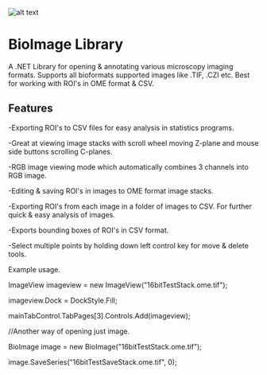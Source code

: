 ![alt text](https://github.com/RepoErik/BioImage/blob/master/banner.bmp?raw=true)

# BioImage Library

A .NET Library for opening & annotating various microscopy imaging formats. Supports all bioformats supported images like .TIF, .CZI etc. 
Best for working with ROI's in OME format & CSV.

## Features

-Exporting ROI's to CSV files for easy analysis in statistics programs.

-Great at viewing image stacks with scroll wheel moving Z-plane and mouse side buttons scrolling C-planes.

-RGB image viewing mode which automatically combines 3 channels into RGB image.

-Editing & saving ROI's in images to OME format image stacks.

-Exporting ROI's from each image in a folder of images to CSV. For further quick & easy analysis of images.

-Exports bounding boxes of ROI's in CSV format.

-Select multiple points by holding down left control key for move & delete tools.

Example usage.

ImageView imageview = new ImageView("16bitTestStack.ome.tif");

imageview.Dock = DockStyle.Fill;

mainTabControl.TabPages[3].Controls.Add(imageview);

//Another way of opening just image.

BioImage image = new BioImage("16bitTestStack.ome.tif");

image.SaveSeries("16bitTestSaveStack.ome.tif", 0);

